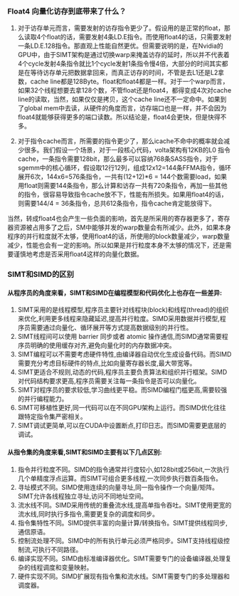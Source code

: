 ### Float4 向量化访存到底带来了什么？
1. 对于访存单元而言，需要发射的访存指令更少了。假设用的是正常的float，那么读取4个float的话，需要发射4条LD.E指令。而使用float4的话，只需要发射一条LD.E.128指令。那直观上性能自然更优。但需要说明的是，在Nvidia的GPU中，由于SIMT架构是通过切换warp来掩盖访存的延时，所以并不代表着4个cycle发射4条指令就比1个cycle发射1条指令慢4倍，大部分的时间其实都是在等待访存单元把数据拿回来，而真正访存的时间，不管是去L1还是L2拿数，cache line都是128Byte。float和float4都是一样。对于一个warp而言，如果32个线程想要去拿128个数，不管float还是float4，都得变成4次对cache line的读取，当然，如果仅仅是拷贝，这个cache line还不一定命中。如果到了global mem中去读，从硬件的角度而言，访存端口也是一样，并不会因为float4就能够获得更多的端口读数。所以结论是，float4会更快，但是快得不多。

2. 对于指令cache而言，所需要的指令更少了，那么icache不命中的概率就会减少很多。我们假设一个场景，对于一段核心代码，volta架构有12KB的L0 指令cache，一条指令需要128bit，那么最多可以容纳768条SASS指令，对于sgemm中的核心循环，假设取12行12列，组成12x12=144条FFMA指令，循环展开6次，144x6=576条指令，一共有(12+12)*6 = 144个数需要load，如果用float则需要144条指令，那么计算和访存一共有720条指令，再加一些其他的指令，很容易导致指令cache放不下，性能有所损失。如果用float4的话，则需要144/4 = 36条指令，总共612条指令，指令cache肯定能放得下。

当然，转成float4也会产生一些负面的影响，首先是所采用的寄存器更多了，寄存器资源被占用多了之后，SM中能够并发的warp数量会有所减少。此外，如果本身程序的并行粒度就不太够，使用float4的话，所使用的block数量减少，warp数量减少，性能也会有一定的影响。所以如果是并行粒度本身不太够的情况下，还是需要谨慎地考虑是否采用float4这样的向量化数据。


### SIMT和SIMD的区别
#### 从程序员的角度来看，SIMT和SIMD在编程模型和代码优化上也存在一些差异:

1. SIMT采用的是线程模型,程序员主要针对线程块(block)和线程(thread)的组织来优化,利用更多线程来隐藏延迟,提高并行粒度。SIMD采用数据并行模型,程序员需要通过向量化、循环展开等方式提高数据级别的并行性。
2. SIMT线程间可以使用 barrier 同步或者 atomic 操作通信,而SIMD通常需要程序员明确的使用缓存对齐,避免向量化时的内存数据冲突。
3. SIMT编程可以不需要考虑硬件特性,由编译器自动优化生成设备代码。而SIMD需要充分考虑目标硬件的特点,比如向量寄存器长度,最大带宽等。
4. SIMT更适合不规则,动态的代码,程序员主要负责算法和组织并行框架。SIMD对代码结构要求更高,程序员需要关注每一条指令是否可以向量化。
5. SIMT对程序员的要求较低,学习曲线更平稳。而SIMD编程门槛更高,需要较强的并行编程能力。
6. SIMT可移植性更好,同一代码可以在不同GPU架构上运行。而SIMD优化往往跟特定指令集严密相关。
7. SIMT调试更简单,可以在CUDA中设置断点,打印日志。而SIMD需要更底层的调试。

#### 从指令集的角度来看,SIMT和SIMD主要有以下几点区别:

1. 指令并行粒度不同。SIMD的指令通常并行度较小,如128bit或256bit,一次执行几个单精度浮点运算。而SIMT可组合更多线程,一次同步执行数百条指令。
2. 寻址模式不同。SIMD使用连续的向量寻址,同一指令操作一个向量/矩阵。SIMT允许各线程独立寻址,访问不同地址空间。
3. 流水线不同。SIMD采用传统的重叠流水线,提高单指令吞吐。SIMT使用更宽的流水线,同时执行多指令,需要更复杂的调度和同步。
4. 指令集特性不同。SIMD提供丰富的向量计算/转换指令。SIMT提供线程同步,通信原语。
5. 控制流处理不同。SIMD中的所有执行单元必须严格同步。SIMT支持线程级控制流,可执行不同路径。
6. 编译实现不同。SIMD由标准编译器优化。SIMT需要专门的设备编译器,处理复杂的线程调度和变量映射。
7. 硬件实现不同。SIMD扩展现有指令集和流水线。SIMT需要专门的多处理器和调度器。


